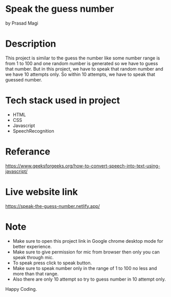 
# Speak the guess number 
 by Prasad Magi
 
# Description
 
 This project is similar to the guess the number like some number range is from 1 to 100 and one random number is generated so we have to guess that number.
 But in this project, we have to speak that random number and we have 10 attempts only. So within 10 attempts, we have to speak that guessed number.
 
# Tech stack used in project
 
 * HTML
 * CSS
 * Javascript
 * SpeechRecognition

# Referance

https://www.geeksforgeeks.org/how-to-convert-speech-into-text-using-javascript/

# Live website link

https://speak-the-guess-number.netlify.app/

# Note
* Make sure to open this project link in Google chrome desktop mode for better experience.
* Make sure to give permission for mic from browser then only you can speak through mic.
* To speak press click to speak button.
* Make sure to speak number only in the range of 1 to 100 no less and more than that range.
* Also there are only 10 attempt so try to guess number in 10 attempt only.

Happy Coding.
 
 

